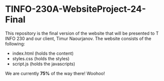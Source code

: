 # TINFO-230A-WebsiteProject-24-Final

This repository is the final version of the website that will be presented to T INFO 230 and our client, Timur Naourjanov. The website consists of the following:
- index.html (holds the content)
- styles.css (holds the styles)
- script.js (holds the javascripts)

We are currently **75%** of the way there! Woohoo!
